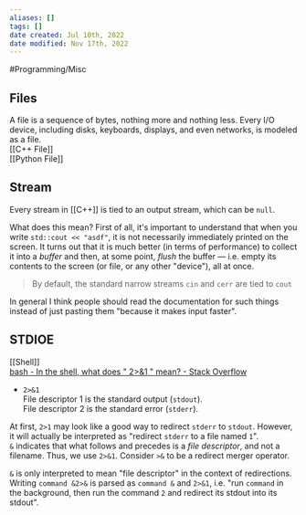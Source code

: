 ```yaml
---
aliases: []
tags: []
date created: Jul 10th, 2022
date modified: Nov 17th, 2022
---
```

#Programming/Misc 

## Files
A file is a sequence of bytes, nothing more and nothing less. Every I/O device, including disks, keyboards, displays, and even networks, is modeled as a file.  
[[C++ File]]  
[[Python File]]

## Stream
Every stream in [[C++]] is tied to an output stream, which can be `null`.

What does this mean? First of all, it's important to understand that when you write `std::cout << "asdf"`, it is not necessarily immediately printed on the screen. It turns out that it is much better (in terms of performance) to collect it into a _buffer_ and then, at some point, _flush_ the buffer — i.e. empty its contents to the screen (or file, or any other "device"), all at once.

> By default, the standard narrow streams `cin` and `cerr` are tied to `cout`

In general I think people should read the documentation for such things instead of just pasting them "because it makes input faster".

## STDIOE
[[Shell]]  
[bash - In the shell, what does " 2>&1 " mean? - Stack Overflow](https://stackoverflow.com/questions/818255/in-the-shell-what-does-21-mean)

- `2>&1`  
File descriptor 1 is the standard output (`stdout`).  
File descriptor 2 is the standard error (`stderr`).

At first, `2>1` may look like a good way to redirect `stderr` to `stdout`. However, it will actually be interpreted as "redirect `stderr` to a file named `1`".  
`&` indicates that what follows and precedes is a _file descriptor_, and not a filename. Thus, we use `2>&1`. Consider `>&` to be a redirect merger operator.

`&` is only interpreted to mean "file descriptor" in the context of redirections. Writing `command &2>&` is parsed as `command &` and `2>&1`, i.e. "run `command` in the background, then run the command `2` and redirect its stdout into its stdout".
